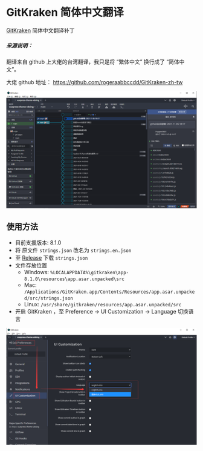 # GitKraken 简体中文翻译

[GitKraken](https://www.gitkraken.com/) 简体中文翻译补丁

##### 来源说明：

翻译来自 github 上大佬的台湾翻译，我只是将 “繁体中文” 换行成了 “简体中文”。

大佬 github 地址： https://github.com/rogeraabbccdd/GitKraken-zh-tw

![image-20211108180142739](https://github.com/Pupper0601/GitKraken-zh-cn/blob/main/home.png)

## 使用方法

-   目前支援版本: 8.1.0
-   将 原文件 `strings.json` 改名为 `strings.en.json`
-   至 [Release](https://github.com/rogeraabbccdd/GitKraken-zh-tw/releases/latest) 下载 `strings.json`
-   文件存放位置
    -   Windows: `%LOCALAPPDATA%\gitkraken\app-8.1.0\resources\app.asar.unpacked\src`
    -   Mac: `/Applications/GitKraken.app/Contents/Resources/app.asar.unpacked/src/strings.json`
    -   Linux: `/usr/share/gitkraken/resources/app.asar.unpacked/src`
-   开启 GitKraken ，至 Preference -> UI Customization -> Language 切换语言

![image-20211108180820412](https://github.com/Pupper0601/GitKraken-zh-cn/blob/main/set.png)
